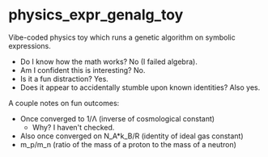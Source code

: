 # physics_expr_genalg_toy

Vibe-coded physics toy which runs a genetic algorithm on symbolic expressions.

- Do I know how the math works? No (I failed algebra).
- Am I confident this is interesting? No.
- Is it a fun distraction? Yes.
- Does it appear to accidentally stumble upon known identities? Also yes.

A couple notes on fun outcomes:

- Once converged to 1/Λ (inverse of cosmological constant)
  - Why? I haven't checked.
- Also once converged on N_A*k_B/R (identity of ideal gas constant)
- m_p/m_n (ratio of the mass of a proton to the mass of a neutron)